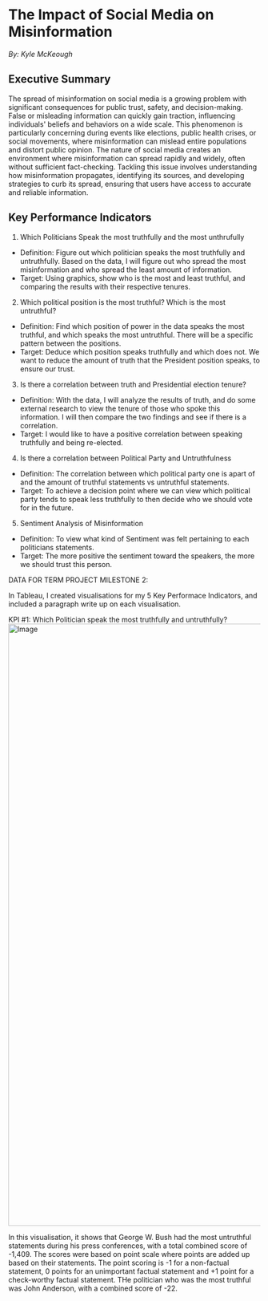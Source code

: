 # The Impact of Social Media on Misinformation

*By: Kyle McKeough* 

## Executive Summary

The spread of misinformation on social media is a growing problem with significant consequences for public trust, safety, and decision-making. False or misleading information can quickly gain traction, influencing individuals' beliefs and behaviors on a wide scale. This phenomenon is particularly concerning during events like elections, public health crises, or social movements, where misinformation can mislead entire populations and distort public opinion. The nature of social media creates an environment where misinformation can spread rapidly and widely, often without sufficient fact-checking. Tackling this issue involves understanding how misinformation propagates, identifying its sources, and developing strategies to curb its spread, ensuring that users have access to accurate and reliable information.



## Key Performance Indicators

1. Which Politicians Speak the most truthfully and the most unthrufully
   
* Definition: Figure out which politician speaks the most truthfully and untruthfully. Based on the data, I will figure out who spread the most misinformation and who spread the least amount of information.
* Target: Using graphics, show who is the most and least truthful, and comparing the results with their respective tenures. 

2. Which political position is the most truthful? Which is the most untruthful?

* Definition: Find which position of power in the data speaks the most truthful, and which speaks the most untruthful. There will be a specific pattern between the positions. 
* Target: Deduce which position speaks truthfully and which does not. We want to reduce the amount of truth that the President position speaks, to ensure our trust. 

3. Is there a correlation between truth and Presidential election tenure?
   
* Definition: With the data, I will analyze the results of truth, and do some external research to view the tenure of those who spoke this information. I will then compare the two findings and see if there is a correlation.
* Target: I would like to have a positive correlation between speaking truthfully and being re-elected.

4. Is there a correlation between Political Party and Untruthfulness
   
* Definition: The correlation between which political party one is apart of and the amount of truthful statements vs untruthful statements.
* Target: To achieve a decision point where we can view which political party tends to speak less truthfully to then decide who we should vote for in the future.

5. Sentiment Analysis of Misinformation

* Definition: To view what kind of Sentiment was felt pertaining to each politicians statements.
* Target: The more positive the sentiment toward the speakers, the more we should trust this person.


DATA FOR TERM PROJECT MILESTONE 2:

In Tableau, I created visualisations for my 5 Key Performace Indicators, and included a paragraph write up on each visualisation.

KPI #1: Which Politician speak the most truthfully and untruthfully?
<img width="1201" alt="Image" src="https://github.com/user-attachments/assets/abf7b9ed-33e7-4142-9a50-21b4056d61f6" />

In this visualisation, it shows that George W. Bush had the most untruthful statements during his press conferences, with a total combined score of -1,409. The scores were based on point scale where points are added up based on their statements. The point scoring is -1 for a non-factual statement, 0 points for an unimportant factual statement and +1 point for a check-worthy factual statement. THe politician who was the most truthful was John Anderson, with a combined score of -22.





